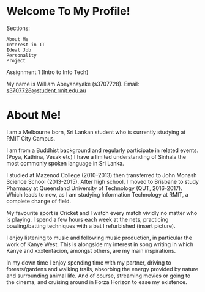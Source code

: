 # Welcome To My Profile!    
Sections:
```
About Me 
Interest in IT  
Ideal Job  
Personality  
Project
```
Assignment 1 (Intro to Info Tech)

My name is William Abeyanayake (s3707728).
Email: s3707728@student.rmit.edu.au

# About Me!

I am a Melbourne born, Sri Lankan student who is currently studying at RMIT City Campus.

I am from a Buddhist background and regularly participate in related events. (Poya, Kathina, Vesak etc) I have a limited understanding of Sinhala the most commonly spoken language in Sri Lanka.

I studied at Mazenod College (2010-2013) then transferred to John Monash Science School (2013-2015). After high school, I moved to Brisbane to study Pharmacy at Queensland University of Technology (QUT, 2016-2017).  Which leads to now, as I am studying Information Technology at RMIT, a complete change of field.

My favourite sport is Cricket and I watch every match vividly no matter who is playing. I spend a few hours each week at the nets, practicing bowling/batting techniques with a bat I refurbished (insert picture). 

I enjoy listening to music and following music production, in particular the work of Kanye West. This is alongside my interest in song writing in which Kanye and xxxtentacion, amongst others, are my main inspirations. 

In my down time I enjoy spending time with my partner, driving to forests/gardens and walking trails, absorbing the energy provided by nature and surrounding animal life. And of course, streaming movies or going to the cinema, and cruising around in Forza Horizon to ease my existence. 
